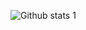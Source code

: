 ![Github stats 1](https://github-readme-stats.vercel.app/api?username=omeraar&show_icons=true&theme=gradient)
